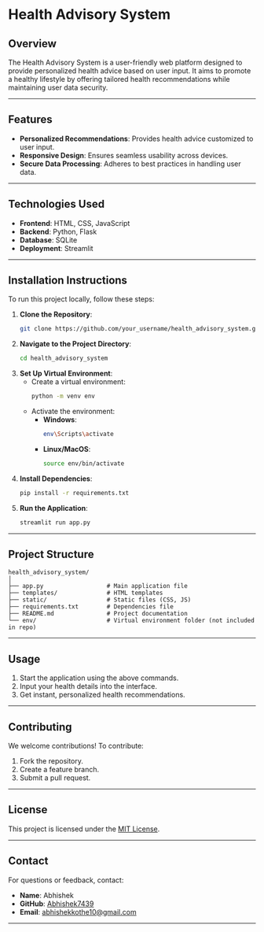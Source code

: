 # **Health Advisory System**

## **Overview**
The Health Advisory System is a user-friendly web platform designed to provide personalized health advice based on user input. It aims to promote a healthy lifestyle by offering tailored health recommendations while maintaining user data security.

---

## **Features**
- **Personalized Recommendations**: Provides health advice customized to user input.
- **Responsive Design**: Ensures seamless usability across devices.
- **Secure Data Processing**: Adheres to best practices in handling user data.

---

## **Technologies Used**
- **Frontend**: HTML, CSS, JavaScript
- **Backend**: Python, Flask
- **Database**: SQLite
- **Deployment**: Streamlit

---

## **Installation Instructions**
To run this project locally, follow these steps:

1. **Clone the Repository**:
   ```bash
   git clone https://github.com/your_username/health_advisory_system.git
   ```
2. **Navigate to the Project Directory**:
   ```bash
   cd health_advisory_system
   ```
3. **Set Up Virtual Environment**:
   - Create a virtual environment:
     ```bash
     python -m venv env
     ```
   - Activate the environment:
     - **Windows**:
       ```bash
       env\Scripts\activate
       ```
     - **Linux/MacOS**:
       ```bash
       source env/bin/activate
       ```
4. **Install Dependencies**:
   ```bash
   pip install -r requirements.txt
   ```
5. **Run the Application**:
   ```bash
   streamlit run app.py
   ```

---

## **Project Structure**
```
health_advisory_system/
│
├── app.py                  # Main application file
├── templates/              # HTML templates
├── static/                 # Static files (CSS, JS)
├── requirements.txt        # Dependencies file
├── README.md               # Project documentation
└── env/                    # Virtual environment folder (not included in repo)
```

---

## **Usage**
1. Start the application using the above commands.
2. Input your health details into the interface.
3. Get instant, personalized health recommendations.

---

## **Contributing**
We welcome contributions! To contribute:
1. Fork the repository.
2. Create a feature branch.
3. Submit a pull request.

---

## **License**
This project is licensed under the [MIT License](https://opensource.org/licenses/MIT).

---

## **Contact**
For questions or feedback, contact:
- **Name**: Abhishek
- **GitHub**: [Abhishek7439](https://github.com/Abhishek7439)
- **Email**: abhishekkothe10@gmail.com

---
